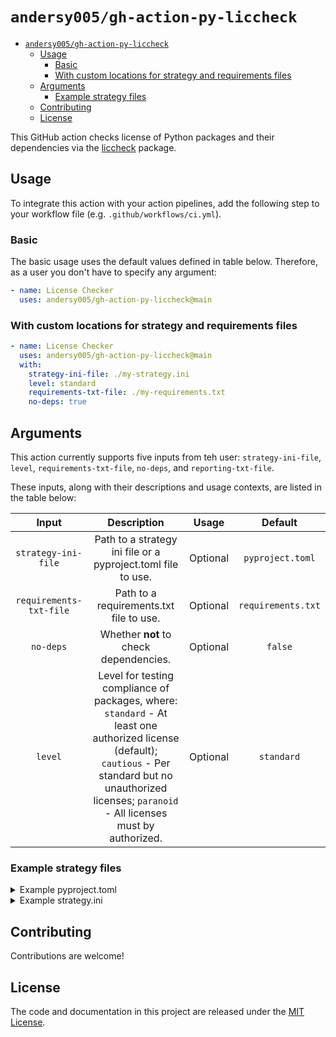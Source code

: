 # `andersy005/gh-action-py-liccheck`

- [`andersy005/gh-action-py-liccheck`](#andersy005gh-action-py-liccheck)
  - [Usage](#usage)
    - [Basic](#basic)
    - [With custom locations for strategy and requirements files](#with-custom-locations-for-strategy-and-requirements-files)
  - [Arguments](#arguments)
    - [Example strategy files](#example-strategy-files)
  - [Contributing](#contributing)
  - [License](#license)

This GitHub action checks license of Python packages and their dependencies via the [liccheck](https://github.com/dhatim/python-license-check) package.

## Usage

To integrate this action with your action pipelines, add the following step to your workflow file (e.g. `.github/workflows/ci.yml`).

### Basic

The basic usage uses the default values defined in table below. Therefore, as a user you don't have to specify any argument:

```yaml
- name: License Checker
  uses: andersy005/gh-action-py-liccheck@main
```

### With custom locations for strategy and requirements files

```yaml
- name: License Checker
  uses: andersy005/gh-action-py-liccheck@main
  with:
    strategy-ini-file: ./my-strategy.ini
    level: standard
    requirements-txt-file: ./my-requirements.txt
    no-deps: true
```

## Arguments

This action currently supports five inputs from teh user: `strategy-ini-file`, `level`, `requirements-txt-file`, `no-deps`, and `reporting-txt-file`.

These inputs, along with their descriptions and usage contexts, are listed in the table below:

|          Input          |                                                                                                  Description                                                                                                   |  Usage   |      Default       |
| :---------------------: | :------------------------------------------------------------------------------------------------------------------------------------------------------------------------------------------------------------: | :------: | :----------------: |
|   `strategy-ini-file`   |                                                                          Path to a strategy ini file or a pyproject.toml file to use.                                                                          | Optional |  `pyproject.toml`  |
| `requirements-txt-file` |                                                                                    Path to a requirements.txt file to use.                                                                                     | Optional | `requirements.txt` |
|        `no-deps`        |                                                                                     Whether **not** to check dependencies.                                                                                     | Optional |      `false`       |
|         `level`         | Level for testing compliance of packages, where: `standard` - At least one authorized license (default); `cautious` - Per standard but no unauthorized licenses; `paranoid` - All licenses must by authorized. | Optional |     `standard`     |

### Example strategy files

<details>
<summary>Example pyproject.toml</summary>

```toml
[tool.liccheck]
authorized_licenses = [
        "bsd",
        "new bsd",
        "bsd license",
        "new bsd license",
        "simplified bsd",
        "apache",
        "apache 2.0",
        "apache software license",
        "apache software",
        "gnu lgpl",
        "lgpl with exceptions or zpl",
        "isc license",
        "isc license (iscl)",
        "mit",
        "mit license",
        "python software foundation license",
        "zpl 2.1"
]

unauthorized_licenses = [
        "gpl v3"
]

[tool.liccheck.authorized_packages]
uuid = "<=1.30"
```

</details>

<details>
<summary>Example strategy.ini</summary>

```ini
# Authorized and unauthorized licenses in LOWER CASE
[Licenses]
authorized_licenses:
        bsd
        new bsd
        bsd license
        new bsd license
        simplified bsd
        apache
        apache 2.0
        apache software license
        apache software
        gnu lgpl
        lgpl with exceptions or zpl
        isc license
        isc license (iscl)
        mit
        mit license
        python software foundation license
        zpl 2.1

unauthorized_licenses:
        gpl v3

[Authorized Packages]
uuid: 1.30

```

</details>

## Contributing

Contributions are welcome!

## License

The code and documentation in this project are released under the
[MIT License](LICENSE).
